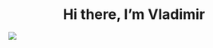 <div id="header" align="center">
  <h1>Hi there, I’m Vladimir</h1>
</div>

<a href="https://t.me/VladimirZotkin">
  <img src="https://img.icons8.com/?size=100&id=HTBOiI9JKlWY&format=png&color=000000">
</a>
<!--
**vladimirzotk1n/vladimirzotk1n** is a ✨ _special_ ✨ repository because its `README.md` (this file) appears on your GitHub profile.

## About me
- 🌱 I’m currently learning ...
- 📫 You can reach me: [Telegram]("https://t.me/VladimirZotkin"), [Gmail]("mailto:work.zotkin@gmail.com")
-->

<img src="https://cdn.jsdelivr.net/gh/devicons/devicon@latest/icons/python/python-original.svg" title="python"  width="40" height="40"/>&nbsp;
<img src="https://cdn.jsdelivr.net/gh/devicons/devicon@latest/icons/java/java-original.svg" title="java"  width="40" height="40"/>&nbsp;
<img src="https://cdn.jsdelivr.net/gh/devicons/devicon@latest/icons/cplusplus/cplusplus-original.svg" title="cpp"  width="40" height="40"/>&nbsp;
<img src="https://cdn.jsdelivr.net/gh/devicons/devicon@latest/icons/pandas/pandas-original.svg" title="pandas"  width="40" height="40"/>&nbsp;
<img src="https://cdn.jsdelivr.net/gh/devicons/devicon@latest/icons/numpy/numpy-original.svg" title="numpy"  width="40" height="40"/>&nbsp;
<img src="https://cdn.jsdelivr.net/gh/devicons/devicon@latest/icons/pytorch/pytorch-original.svg" title="pytorch"  width="40" height="40"/>&nbsp;
